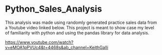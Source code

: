 # Python_Sales_Analysis

This analysis was made using randomly generated practice sales data from a Youtube video linked below. This project is meant to show case my level of familiarity with python and using the pandas library for data analysis.

https://www.youtube.com/watch?v=eMOA1pPVUc4&t=4468s&ab_channel=KeithGalli
